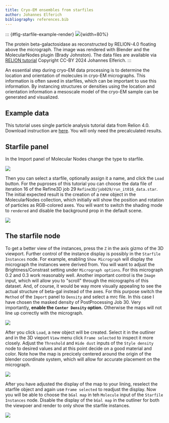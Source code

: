 ```yaml
---
title: Cryo-EM ensembles from starfiles
author: Johannes Elferich
bibliography: references.bib
---
```


::: {#fig-starfile-example-render}
![](https://i.imgur.com/Hoa9TRz.png){width=80%}

The protein beta-galactosidase as reconstructed by RELION-4.0 floating above the micrograph.
The image was rendered with Blender and the MolecularNodes plugin (Brady Johnston).
The data files are available via [RELION tutorial](https://relion.readthedocs.io/en/release-4.0/SPA_tutorial/Introduction.html) Copyright CC-BY 2024 Johannes Elferich.
:::

An essential step during cryo-EM data processing is to determine the location and orientation of molecules in cryo-EM micrographs.
This information is often saved in starfiles, which can be important to use this information.
By instancing structures or densities using the location and orientation information a mesoscale model of the cryo-EM sample can be generated and visualized.

## Example data

This tutorial uses single particle analysis tutorial data from Relion 4.0. 
Download instruction are [here](https://relion.readthedocs.io/en/release-4.0/SPA_tutorial/Introduction.html). 
You will only need the precalculated results.

## Starfile panel

In the Import panel of Molecular Nodes change the type to starfile. 

![](https://i.imgur.com/aj7wCXP.png)

Then you can select a starfile, optionally assign it a name, and click the `Load` button. 
For the puproses of this tutorial you can choose the data file of iteration 16 of the Refine3D job 29 `Refine3D/job029/run_it016_data.star`. 
The initial expected result is the creation of a new object in the MolecularNodes collection, which initially will show the position and rotation of particles as RGB-colored axes. 
You will want to switch the shading mode to `rendered` and disable the background prop in the default scene.

![](https://i.imgur.com/9THusDv.png)



## The starfile node

To get a better view of the instances, press the `Z` in the axis gizmo of the 3D viewport. 
Further control of the instance display is possibly in the `Starfile Instances` node. 
For example, enabling `Show Micrograph` will display the micrograph the instances were derived from.
You will want to adjust the Brightness/Constrast setting under `Micrograph options`.
For this micrograph 0.2 and 0.3 work reasonably well.
Another important control is the `Image` input, which will allow you to "scroll" through the micrographs of this dataset.
And, of course, it would be way more visually appealing to see the actual structure of beta-gal instead of the axes.
For this purpose switch the `Method` of the `Import` panel to `Density` and select a mrc file. 
In this case I have chosen the masked density of PostProcessing Job 30.
Very importantly, **enable the `Center Density` option.** 
Otherwise the maps will not line up correctly with the micrograph.

![](https://i.imgur.com/c3OVFwz.png)

After you click `Load`, a new object will be created.
Select it in the outliner and in the 3D vieport `View` menu click `Frame selected` to inspect it more closely.
Adjust the `Threshold` and `Hide dust` inputs of the `Style density` node to desired values and at this point decide on a good material and color.
Note how the map is precicely centered around the origin of the blender coordinate system, which will allow for accurate placement on the micrograph.

![](https://i.imgur.com/ILA37AV.png)

After you have adjusted the display of the map to your lining, reselect the starfile object and again use `Frame selected` to readjust the display.
Now you will be able to choose the `bGal map` in teh `Molecule` input of the `Starfile Instances` node. 
Disable the display of the `bGal map` in the outliner for both the viewpoer and render to only show the starfile instances.


![](https://i.imgur.com/LiJtqdD.png)